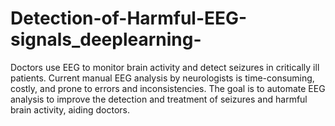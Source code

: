 # Detection-of-Harmful-EEG-signals_deeplearning-
Doctors use EEG to monitor brain activity and detect seizures in critically ill patients. Current manual EEG analysis by neurologists is time-consuming, costly, and prone to errors and inconsistencies. The goal is to automate EEG analysis to improve the detection and treatment of seizures and harmful brain activity, aiding doctors.
